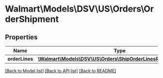 # Walmart\Models\DSV\US\Orders\OrderShipment

## Properties

Name | Type | Description | Notes
------------ | ------------- | ------------- | -------------
**orderLines** | [**\Walmart\Models\DSV\US\Orders\ShipOrderLinesRequestOrderLines**](ShipOrderLinesRequestOrderLines.md) |  |


[[Back to Model list]](./) [[Back to API list]](../../../../../README.md#supported-apis) [[Back to README]](../../../../../README.md)
